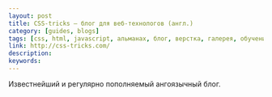 ```yaml
---
layout: post
title: CSS-tricks — блог для веб-технологов (англ.)
category: [guides, blogs]
tags: [css, html, javascript, альманах, блог, верстка, галерея, обучение, скринкаст, сниппет, справка]
link: http://css-tricks.com/
description:
keywords:
---
```


<p>Известнейший и регулярно пополняемый ангоязычный блог.</p>
